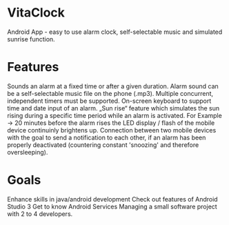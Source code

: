 # VitaClock
Android App - easy to use alarm clock, self-selectable music and simulated sunrise function.

# Features
Sounds an alarm at a fixed time or after a given duration.
Alarm sound can be a self-selectable music file on the phone (.mp3).
Multiple concurrent, independent timers must be supported.
On-screen keyboard to support time and date input of an alarm.
„Sun rise“ feature which simulates the sun rising during a specific time period while an alarm is activated. For Example → 20 minutes before the alarm rises the LED display / flash of the mobile device continuinly brightens up.
Connection between two mobile devices with the goal to send a notification to each other, if an alarm has been properly deactivated (countering constant 'snoozing' and therefore oversleeping). 

# Goals
Enhance skills in java/android development
Check out features of Android Studio 3
Get to know Android Services
Managing a small software project with 2 to 4 developers.
